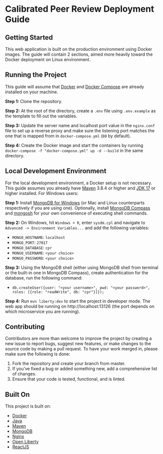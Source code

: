 # Calibrated Peer Review Deployment Guide

## Getting Started

This web application is built on the production environment using Docker images. The guide will contain 2 sections, aimed more heavily toward the Docker deployment on Linux environment.

## Running the Project

This guide will assume that [Docker](https://docs.docker.com/engine/install/) and [Docker Compose](https://docs.docker.com/compose/install/) are already installed on your machine.

**Step 1:** Clone the repository.

**Step 2:** At the root of the directory, create a `.env` file using `.env.example` as the template to fill out the variables.

**Step 3:** Update the server name and localhost port value in the `nginx.conf` file to set up a reverse proxy and make sure the listening port matches the one that is mapped from in `docker-compose.yml` (`80` by default).

**Step 4:** Create the Docker image and start the containers by running `docker-compose -f "docker-compose.yml" up -d --build` in the same directory.

## Local Development Environment

For the local development environment, a Docker setup is not necessary. This guide assumes you already have [Maven](https://maven.apache.org/guides/getting-started/windows-prerequisites.html) 3.8.4 or higher and [JDK 17](https://openjdk.java.net/projects/jdk/17/) or higher installed. For Windows users:

**Step 1:** Install [MongoDB for Windows](https://docs.mongodb.com/manual/tutorial/install-mongodb-on-windows/#install-mongodb-community-edition) (or Mac and Linux counterparts respectively if you are using one). Optionally, install [MongoDB Compass](https://www.mongodb.com/products/compass) and [mongosh](https://docs.mongodb.com/mongodb-shell/) for your own convenience of executing shell commands.

**Step 2:** On Windows, hit `Windows + R`, enter `sysdm.cpl` and navigate to `Advanced -> Environment Variables...` and add the following variables:
- `MONGO_HOSTNAME`: `localhost`
- `MONGO_PORT`: `27017`
- `MONGO_DATABASE`: `cpr`
- `MONGO_USERNAME`: `<your choice>`
- `MONGO_PASSWORD`: `<your choice>`

**Step 3:** Using the MongoDB shell (either using MongoDB shell from terminal or the built-in one in MongoDB Compass), create authentication for the database, run the following command:

- `db.createUser({user: "<your username>", pwd: "<your password>", roles: [{role: "readWrite", db: "cpr"}]});`

**Step 4:** Run `mvn liberty:dev` to start the project in developer mode. The web app should be running on http://localhost:13126 (the port depends on which microservice you are running).

## Contributing

Contributors are more than welcome to improve the project by creating a new issue to report bugs, suggest new features, or make changes to the source code by making a pull request. To have your work merged in, please make sure the following is done:

1. Fork the repository and create your branch from master.
2. If you’ve fixed a bug or added something new, add a comprehensive list of changes.
3. Ensure that your code is tested, functional, and is linted.

## Built On

This project is built on:

- [Docker](https://www.docker.com/)
- [Java](https://openjdk.java.net/)
- [Maven](https://maven.apache.org/)
- [MongoDB](https://www.mongodb.com/)
- [Nginx](https://www.nginx.com/)
- [Open Liberty](https://openliberty.io/)
- [ReactJS](https://reactjs.org/)



